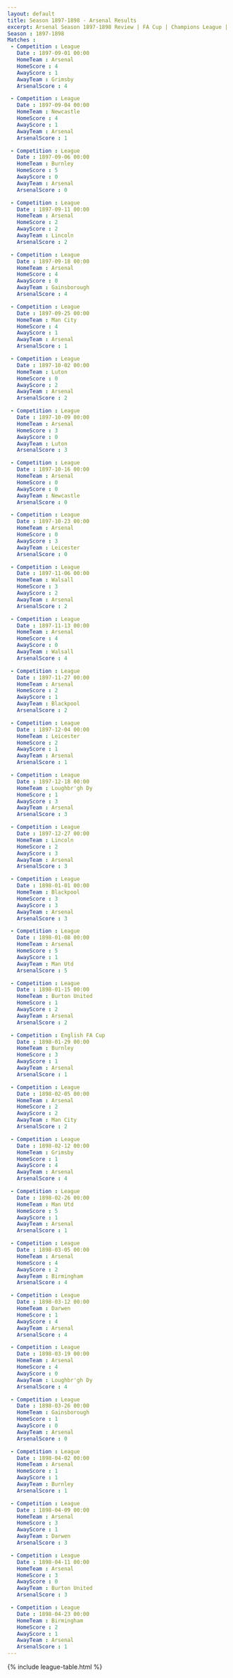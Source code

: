 ```yaml
---
layout: default
title: Season 1897-1898 - Arsenal Results 
excerpt: Arsenal Season 1897-1898 Review | FA Cup | Champions League | League Cup 
Season : 1897-1898
Matches :
 - Competition : League
   Date : 1897-09-01 00:00
   HomeTeam : Arsenal
   HomeScore : 4
   AwayScore : 1
   AwayTeam : Grimsby
   ArsenalScore : 4

 - Competition : League
   Date : 1897-09-04 00:00
   HomeTeam : Newcastle
   HomeScore : 4
   AwayScore : 1
   AwayTeam : Arsenal
   ArsenalScore : 1

 - Competition : League
   Date : 1897-09-06 00:00
   HomeTeam : Burnley
   HomeScore : 5
   AwayScore : 0
   AwayTeam : Arsenal
   ArsenalScore : 0

 - Competition : League
   Date : 1897-09-11 00:00
   HomeTeam : Arsenal
   HomeScore : 2
   AwayScore : 2
   AwayTeam : Lincoln
   ArsenalScore : 2

 - Competition : League
   Date : 1897-09-18 00:00
   HomeTeam : Arsenal
   HomeScore : 4
   AwayScore : 0
   AwayTeam : Gainsborough
   ArsenalScore : 4

 - Competition : League
   Date : 1897-09-25 00:00
   HomeTeam : Man City
   HomeScore : 4
   AwayScore : 1
   AwayTeam : Arsenal
   ArsenalScore : 1

 - Competition : League
   Date : 1897-10-02 00:00
   HomeTeam : Luton
   HomeScore : 0
   AwayScore : 2
   AwayTeam : Arsenal
   ArsenalScore : 2

 - Competition : League
   Date : 1897-10-09 00:00
   HomeTeam : Arsenal
   HomeScore : 3
   AwayScore : 0
   AwayTeam : Luton
   ArsenalScore : 3

 - Competition : League
   Date : 1897-10-16 00:00
   HomeTeam : Arsenal
   HomeScore : 0
   AwayScore : 0
   AwayTeam : Newcastle
   ArsenalScore : 0

 - Competition : League
   Date : 1897-10-23 00:00
   HomeTeam : Arsenal
   HomeScore : 0
   AwayScore : 3
   AwayTeam : Leicester
   ArsenalScore : 0

 - Competition : League
   Date : 1897-11-06 00:00
   HomeTeam : Walsall
   HomeScore : 3
   AwayScore : 2
   AwayTeam : Arsenal
   ArsenalScore : 2

 - Competition : League
   Date : 1897-11-13 00:00
   HomeTeam : Arsenal
   HomeScore : 4
   AwayScore : 0
   AwayTeam : Walsall
   ArsenalScore : 4

 - Competition : League
   Date : 1897-11-27 00:00
   HomeTeam : Arsenal
   HomeScore : 2
   AwayScore : 1
   AwayTeam : Blackpool
   ArsenalScore : 2

 - Competition : League
   Date : 1897-12-04 00:00
   HomeTeam : Leicester
   HomeScore : 2
   AwayScore : 1
   AwayTeam : Arsenal
   ArsenalScore : 1

 - Competition : League
   Date : 1897-12-18 00:00
   HomeTeam : Loughbr'gh Dy
   HomeScore : 1
   AwayScore : 3
   AwayTeam : Arsenal
   ArsenalScore : 3

 - Competition : League
   Date : 1897-12-27 00:00
   HomeTeam : Lincoln
   HomeScore : 2
   AwayScore : 3
   AwayTeam : Arsenal
   ArsenalScore : 3

 - Competition : League
   Date : 1898-01-01 00:00
   HomeTeam : Blackpool
   HomeScore : 3
   AwayScore : 3
   AwayTeam : Arsenal
   ArsenalScore : 3

 - Competition : League
   Date : 1898-01-08 00:00
   HomeTeam : Arsenal
   HomeScore : 5
   AwayScore : 1
   AwayTeam : Man Utd
   ArsenalScore : 5

 - Competition : League
   Date : 1898-01-15 00:00
   HomeTeam : Burton United
   HomeScore : 1
   AwayScore : 2
   AwayTeam : Arsenal
   ArsenalScore : 2

 - Competition : English FA Cup
   Date : 1898-01-29 00:00
   HomeTeam : Burnley
   HomeScore : 3
   AwayScore : 1
   AwayTeam : Arsenal
   ArsenalScore : 1

 - Competition : League
   Date : 1898-02-05 00:00
   HomeTeam : Arsenal
   HomeScore : 2
   AwayScore : 2
   AwayTeam : Man City
   ArsenalScore : 2

 - Competition : League
   Date : 1898-02-12 00:00
   HomeTeam : Grimsby
   HomeScore : 1
   AwayScore : 4
   AwayTeam : Arsenal
   ArsenalScore : 4

 - Competition : League
   Date : 1898-02-26 00:00
   HomeTeam : Man Utd
   HomeScore : 5
   AwayScore : 1
   AwayTeam : Arsenal
   ArsenalScore : 1

 - Competition : League
   Date : 1898-03-05 00:00
   HomeTeam : Arsenal
   HomeScore : 4
   AwayScore : 2
   AwayTeam : Birmingham
   ArsenalScore : 4

 - Competition : League
   Date : 1898-03-12 00:00
   HomeTeam : Darwen
   HomeScore : 1
   AwayScore : 4
   AwayTeam : Arsenal
   ArsenalScore : 4

 - Competition : League
   Date : 1898-03-19 00:00
   HomeTeam : Arsenal
   HomeScore : 4
   AwayScore : 0
   AwayTeam : Loughbr'gh Dy
   ArsenalScore : 4

 - Competition : League
   Date : 1898-03-26 00:00
   HomeTeam : Gainsborough
   HomeScore : 1
   AwayScore : 0
   AwayTeam : Arsenal
   ArsenalScore : 0

 - Competition : League
   Date : 1898-04-02 00:00
   HomeTeam : Arsenal
   HomeScore : 1
   AwayScore : 1
   AwayTeam : Burnley
   ArsenalScore : 1

 - Competition : League
   Date : 1898-04-09 00:00
   HomeTeam : Arsenal
   HomeScore : 3
   AwayScore : 1
   AwayTeam : Darwen
   ArsenalScore : 3

 - Competition : League
   Date : 1898-04-11 00:00
   HomeTeam : Arsenal
   HomeScore : 3
   AwayScore : 0
   AwayTeam : Burton United
   ArsenalScore : 3

 - Competition : League
   Date : 1898-04-23 00:00
   HomeTeam : Birmingham
   HomeScore : 2
   AwayScore : 1
   AwayTeam : Arsenal
   ArsenalScore : 1
---
```



{% include league-table.html %}